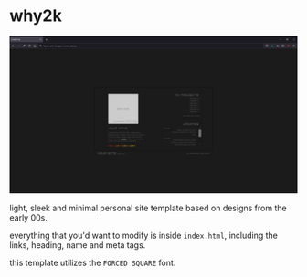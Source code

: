 # why2k

![shinomiya](/meta/why2k.png)

light, sleek and minimal personal site template based on designs from the early 00s.

everything that you'd want to modify is inside `index.html`, including the links, heading, name and meta tags.

this template utilizes the `FORCED SQUARE` font.
